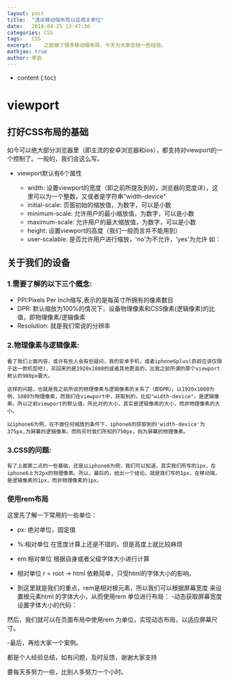 ```yaml
---
layout: post
title:  "浅谈移动端布局以及相关单位"
date:   2018-04-25 13:47:30
categories: CSS
tags:	CSS
excerpt:	之前做了很多移动端布局，今天为大家总结一些经验。
mathjax: true
author:	李岩
---
```


* content
{:toc}

# 	 viewport

## 	打好CSS布局的基础
如今可以绝大部分浏览器里（即主流的安卓浏览器和ios），都支持对viewport的一个控制了。一般的，我们会这么写。

- viewport默认有6个属性

	- width: 设置viewport的宽度（即之前所提及到的，浏览器的宽度详），这里可以为一个整数，又或者是字符串"width-device"
	- initial-scale: 页面初始的缩放值，为数字，可以是小数
	- minimum-scale: 允许用户的最小缩放值，为数字，可以是小数
	- maximum-scale: 允许用户的最大缩放值，为数字，可以是小数
	- height: 设置viewport的高度（我们一般而言并不能用到）
	- user-scalable: 是否允许用户进行缩放，'no'为不允许，'yes'为允许
	    如：<meta name="viewport" content="width=device-width,user-scalable=no，initial-scale=0.5,minimum-scale=0.5,maximum-scale=0.5">

##	关于我们的设备

###	 1.需要了解的以下三个概念:
- PPI:Pixels Per Inch缩写,表示的是每英寸所拥有的像素数目
- DPR: 默认缩放为100%的情况下，设备物理像素和CSS像素(逻辑像素)的比值，即物理像素/逻辑像素
- Resolution: 就是我们常说的分辨率

###	 2.物理像素与逻辑像素:
	看了我们上面内容，或许有些人会有些疑问，我的安卓手机，或者iphone6plus(目前应该仅限于这一款机型吧)，买回来的是1920x1080的或者其他更高的，比我之前所谓的那个viewport默认的980px要大。

	这样的问题，也就是我之前所说的物理像素与逻辑像素的关系了（即DPR）。以1920x1080为例，1080为物理像素，而我们在viewport中，获取到的，比如"width-device"，是逻辑像素。所以之前viewport的默认值，所比对的大小，其实是逻辑像素的大小，而非物理像素的大小。

	以iphone6为例，在不做任何缩放的条件下，iphone6的获取到的'width-device'为375px,为屏幕的逻辑像素。而购买时我们所知的750px，则为屏幕的物理像素。

###	 3.CSS的问题:
	有了上面第二点的一些基础，还是以iphone6为例，我们可以知道，其实我们所写的1px，在iphone6上为2px的物理像素。所以，最后的，给出一个结论。就是我们写的1px，在移动端，是逻辑像素的1px，而非物理像素的1px。

### 	使用rem布局
这里先了解一下常用的一些单位：

- px:   绝对单位，固定值
- %:相对单位    在宽度计算上还是不错的，但是高度上就比较麻烦
- em:相对单位    根据自身或者父级字体大小进行计算
- 相对单位    r = root -> html   依赖简单，只受html的字体大小的影响。
- 到这里就是我们的重点，rem是相对根元素，所以我们可以根据屏幕宽度 来设置根元素html 的字体大小，从而使用rem 单位进行布局：
	-动态获取屏幕宽度设置字体大小的代码：
	
	<script>
	var initScale = 1 / window.devicePixelRatio;
	document.write('<meta name="viewport" content="width=device-width,user-scalable=no，initial-scale='+ initScale +',minimum-scale='+ initScale +',maximum-scale='+ initScale +'">')

	console.log(window.document.documentElement.clientWidth);

	var initWidth = window.document.documentElement.clientWidth;
	document.getElementsByTagName('html')[0].style.fontSize = initWidth / 10 + 'px';
	</script>

然后，我们就可以在页面布局中使用rem 为单位，实现动态布局，以适应屏幕尺寸。


-最后，再给大家一个案例。


<!-- 
<!DOCTYPE html>
<html lang="zh-CN">
	 
	<head>
	<meta charset="UTF-8">
	<meta http-equiv="X-UA-Compatible" content="ie=edge">
	<title>Document</title>
	<script>
	var initScale = 1 / window.devicePixelRatio;
	document.write('<meta name="viewport" content="width=device-width,user-scalable=no，initial-scale=' + initScale +
	',minimum-scale=' + initScale + ',maximum-scale=' + initScale + '">')
	 
	var initWidth = window.document.documentElement.clientWidth;
	document.getElementsByTagName('html')[0].style.fontSize = initWidth / 10 + 'px';
	</script>
	<style>
		html {
		height: 100%;
		overflow: hidden;
		}
		 
		body {
		height: 100%;
		margin: 0;
		overflow: auto;
		}
		 
		header,
		footer {
		position: absolute;
		width: 100%;
		height: 1.5625rem;
		background: orange;
		}
		 
		header {
		top: 0;
		left: 0;
		}
		 
		footer {
		bottom: 0;
		left: 0;
		}
		 
		.content {
		overflow: hidden;
		margin: 1.5625rem 0;
		}
		 
		div {
		width: 4.6875rem;
		height: 4.6875rem;
		margin: 0.15625rem;
		background: plum;
		float: left;
		}
		 
		a {
		-webkit-tap-highlight-color: transparent;
		}
		 
		input {
		-webkit-appearance: none;
		}
		</style>
		目标（测量）元素 / rem大小 = 实际rem的值
		在符合设计图和设备尺寸时：
		1rem = 64px	 
		position: fixed; 在部分老系统或低版本浏览器中不支持
		position: absolute; 兼容非常ok，但是滑动非常卡,需通过js配合

	</head>
 
	<body>
		<header></header>
		<section class="content">
		<a href="http://www.cnblogs.com/leeyen/">leeyen</a>
		<input type="button" value="btn">
		<hr>
		<div></div>
		<div></div>
		<div></div>
		<div></div>
		<div></div>
		<div></div>
		<div></div>
		<div></div>
		<div></div>
		<div></div>
		<div></div>
		<div></div>
		<div></div>
		<div></div>
		<div></div>
		<div></div>
		<div></div>
		<div></div>
		</section>
		<footer></footer>
	</body>
 
</html>
-->

都是个人经验总结，如有问题，及时反馈，谢谢大家支持

要每天多努力一些，比别人多努力一个小时。